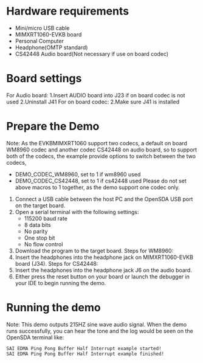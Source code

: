 Hardware requirements
=====================
- Mini/micro USB cable
- MIMXRT1060-EVKB board
- Personal Computer
- Headphone(OMTP standard)
- CS42448 Audio board(Not necessary if use on board codec)

Board settings
============
For Audio board:
1.Insert AUDIO board into J23 if on board codec is not used
2.Uninstall J41
For on board codec:
2.Make sure J41 is installed

Prepare the Demo
===============
Note: As the EVKBMIMXRT1060 support two codecs, a default on board WM8960 codec and another codec CS42448 on audio board, so to support both of the codecs, the example provide options to switch between the two codecs,
- DEMO_CODEC_WM8960, set to 1 if wm8960 used
- DEMO_CODEC_CS42448, set to 1 if cs42448 used
Please do not set above macros to 1 together, as the demo support one codec only.

1.  Connect a USB cable between the host PC and the OpenSDA USB port on the target board.
2.  Open a serial terminal with the following settings:
    - 115200 baud rate
    - 8 data bits
    - No parity
    - One stop bit
    - No flow control
3.  Download the program to the target board.
Steps for WM8960:
4. Insert the headphones into the headphone jack on MIMXRT1060-EVKB board (J34).
Steps for CS42448:
4. Insert the headphones into the headphone jack J6 on the audio board.
5. Either press the reset button on your board or launch the debugger in your IDE to begin running the demo.

Running the demo
===============
Note: This demo outputs 215HZ sine wave audio signal.
When the demo runs successfully, you can hear the tone and the log would be seen on the OpenSDA terminal like:

~~~~~~~~~~~~~~~~~~~
SAI EDMA Ping Pong Buffer Half Interrupt example started!
SAI EDMA Ping Pong Buffer Half Interrupt example finished!
 ~~~~~~~~~~~~~~~~~~~
